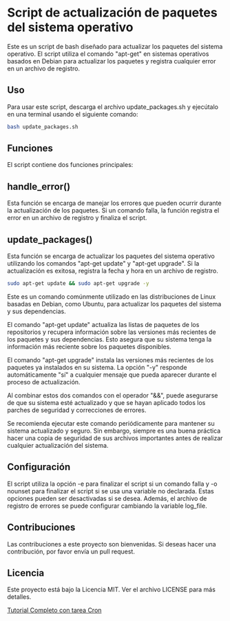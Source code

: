 # Script de actualización de paquetes del sistema operativo

Este es un script de bash diseñado para actualizar los paquetes del sistema operativo. El script utiliza el comando "apt-get" en sistemas operativos basados en Debian para actualizar los paquetes y registra cualquier error en un archivo de registro.

## Uso
Para usar este script, descarga el archivo update_packages.sh y ejecútalo en una terminal usando el siguiente comando:

```Bash
bash update_packages.sh
```

## Funciones
El script contiene dos funciones principales:

## handle_error()
Esta función se encarga de manejar los errores que pueden ocurrir durante la actualización de los paquetes. Si un comando falla, la función registra el error en un archivo de registro y finaliza el script.

## update_packages()
Esta función se encarga de actualizar los paquetes del sistema operativo utilizando los comandos "apt-get update" y "apt-get upgrade". Si la actualización es exitosa, registra la fecha y hora en un archivo de registro.

```Bash
sudo apt-get update && sudo apt-get upgrade -y
```
Este es un comando comúnmente utilizado en las distribuciones de Linux basadas en Debian, como Ubuntu, para actualizar los paquetes del sistema y sus dependencias.

El comando "apt-get update" actualiza las listas de paquetes de los repositorios y recupera información sobre las versiones más recientes de los paquetes y sus dependencias. Esto asegura que su sistema tenga la información más reciente sobre los paquetes disponibles.

El comando "apt-get upgrade" instala las versiones más recientes de los paquetes ya instalados en su sistema. La opción "-y" responde automáticamente "sí" a cualquier mensaje que pueda aparecer durante el proceso de actualización.

Al combinar estos dos comandos con el operador "&&", puede asegurarse de que su sistema esté actualizado y que se hayan aplicado todos los parches de seguridad y correcciones de errores.

Se recomienda ejecutar este comando periódicamente para mantener su sistema actualizado y seguro. Sin embargo, siempre es una buena práctica hacer una copia de seguridad de sus archivos importantes antes de realizar cualquier actualización del sistema.

## Configuración
El script utiliza la opción -e para finalizar el script si un comando falla y -o nounset para finalizar el script si se usa una variable no declarada. Estas opciones pueden ser desactivadas si se desea. Además, el archivo de registro de errores se puede configurar cambiando la variable log_file.

## Contribuciones
Las contribuciones a este proyecto son bienvenidas. Si deseas hacer una contribución, por favor envía un pull request.

## Licencia
Este proyecto está bajo la Licencia MIT. Ver el archivo LICENSE para más detalles.


[Tutorial Completo con tarea Cron](https://github.com/vhgalvez/Shell_bash/blob/main/Tutorial_Actualizar_paquetes._tarea%20cron.md)

